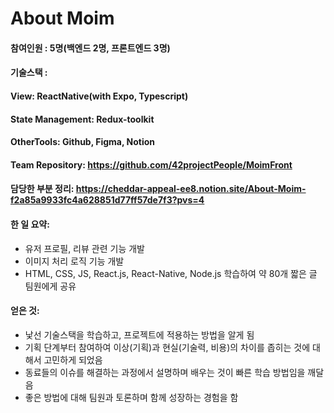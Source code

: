 # About Moim

#### 참여인원 : 5명(백엔드 2명, 프론트엔드 3명)
#### 기술스택 :
#### View: ReactNative(with Expo, Typescript)
#### State Management: Redux-toolkit
#### OtherTools: Github, Figma, Notion

#### Team Repository: https://github.com/42projectPeople/MoimFront

#### 담당한 부분 정리: https://cheddar-appeal-ee8.notion.site/About-Moim-f2a85a9933fc4a628851d77ff57de7f3?pvs=4

#### 한 일 요약:
- 유저 프로필, 리뷰 관련 기능 개발
- 이미지 처리 로직 기능 개발
- HTML, CSS, JS, React.js, React-Native, Node.js 학습하여 약 80개 짧은 글 팀원에게 공유

#### 얻은 것:
- 낯선 기술스택을 학습하고, 프로젝트에 적용하는 방법을 알게 됨
- 기획 단계부터 참여하여 이상(기획)과 현실(기술력, 비용)의 차이를 좁히는 것에 대해서 고민하게 되었음 
- 동료들의 이슈를 해결하는 과정에서 설명하며 배우는 것이 빠른 학습 방법임을 깨달음
- 좋은 방법에 대해 팀원과 토론하며 함께 성장하는 경험을 함
